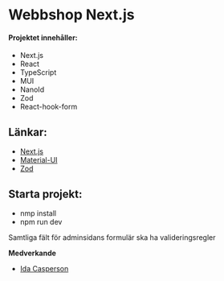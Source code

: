 # Webbshop Next.js

#### Projektet innehåller:

- Next.js
- React
- TypeScript
- MUI
- NanoId
- Zod
- React-hook-form

## Länkar:

- [Next.js](https://nextjs.org/)
- [Material-UI](https://mui.com/)
- [Zod](https://zod.dev/)

## Starta projekt:

- nmp install
- npm run dev


Samtliga fält för adminsidans formulär ska ha valideringsregler

**Medverkande**

- [Ida Casperson](https://github.com/iiddaa96)

